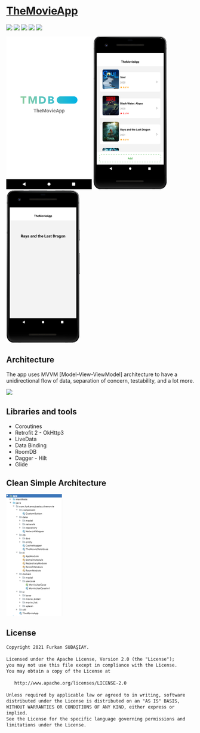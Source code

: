 
# [TheMovieApp](https://github.com/furkansubasiay/TheMovieApp "TheMovieApp")


![](https://img.shields.io/badge/Kotlin-1.4.xxx-brightgreen.svg) ![](https://img.shields.io/badge/Dagger-Hilt-orange.svg) ![](https://img.shields.io/badge/Kotlin--Android--Extensions-plugin-red.svg) ![](https://img.shields.io/badge/Clean--Code-MVVM-brightgreen.svg) ![](https://img.shields.io/badge/API-21%2B-brightgreen.svg?style=flat)


![](https://github.com/furkansubasiay/TheMovieApp/blob/main/app/src/main/res/raw/splash_screen.png)  ![](https://github.com/furkansubasiay/TheMovieApp/blob/main/app/src/main/res/raw/list_screen.png) ![](https://github.com/furkansubasiay/TheMovieApp/blob/main/app/src/main/res/raw/detail_screen.png)

## Architecture

The app uses MVVM [Model-View-ViewModel] architecture to have a unidirectional flow of data, separation of concern, testability, and a lot more.

![](https://developer.android.com/topic/libraries/architecture/images/final-architecture.png)

## Libraries and tools

   - Coroutines
   - Retrofit 2 - OkHttp3 
   - LiveData 
   - Data Binding 
   - RoomDB
   - Dagger - Hilt
   - Glide 

## Clean Simple Architecture

![](https://github.com/furkansubasiay/TheMovieApp/blob/main/app/src/main/res/raw/architecture.png)

## License

    Copyright 2021 Furkan SUBAŞIAY.
    
    Licensed under the Apache License, Version 2.0 (the "License");
    you may not use this file except in compliance with the License.
    You may obtain a copy of the License at
    
       http://www.apache.org/licenses/LICENSE-2.0
    
    Unless required by applicable law or agreed to in writing, software
    distributed under the License is distributed on an "AS IS" BASIS,
    WITHOUT WARRANTIES OR CONDITIONS OF ANY KIND, either express or implied.
    See the License for the specific language governing permissions and
    limitations under the License.
